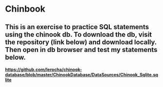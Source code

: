 # Chinbook 

## This is an exercise to practice SQL statements using the chinook db. To download the db, visit the repository (link below) and download locally. Then open in db browser and test my statements below. 

#### https://github.com/lerocha/chinook-database/blob/master/ChinookDatabase/DataSources/Chinook_Sqlite.sqlite

